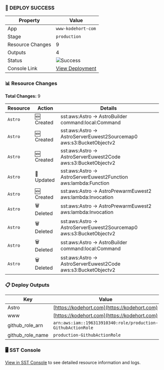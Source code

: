 ### 🚀 DEPLOY SUCCESS

| Property | Value |
|----------|-------|
| App | `www-kodehort-com` |
| Stage | `production` |
| Resource Changes | 9 |
| Outputs | 4 |
| Status | ![Success](https://img.shields.io/badge/Status-Success-green) |
| Console Link | [View Deployment](https://sst.dev/u/63c063c9) |

### 📊 Resource Changes

**Total Changes:** 9

| Resource | Action | Details |
|----------|---------|---------|
| `Astro` | 🆕 Created | sst:aws:Astro → AstroBuilder command:local:Command |
| `Astro` | 🆕 Created | sst:aws:Astro → AstroServerEuwest2Sourcemap0 aws:s3:BucketObjectv2 |
| `Astro` | 🆕 Created | sst:aws:Astro → AstroServerEuwest2Code aws:s3:BucketObjectv2 |
| `Astro` | 📝 Updated | sst:aws:Astro → AstroServerEuwest2Function aws:lambda:Function |
| `Astro` | 🆕 Created | sst:aws:Astro → AstroPrewarmEuwest2 aws:lambda:Invocation |
| `Astro` | 🗑️ Deleted | sst:aws:Astro → AstroPrewarmEuwest2 aws:lambda:Invocation |
| `Astro` | 🗑️ Deleted | sst:aws:Astro → AstroServerEuwest2Sourcemap0 aws:s3:BucketObjectv2 |
| `Astro` | 🗑️ Deleted | sst:aws:Astro → AstroBuilder command:local:Command |
| `Astro` | 🗑️ Deleted | sst:aws:Astro → AstroServerEuwest2Code aws:s3:BucketObjectv2 |

### 📋 Deploy Outputs

| Key | Value |
|-----|-------|
| Astro | [https://kodehort.com](https://kodehort.com) |
| www | [https://kodehort.com](https://kodehort.com) |
| github_role_arn | `arn:aws:iam::196313910340:role/production-GithubActionRole` |
| github_role_name | `production-GithubActionRole` |


### 🖥️ SST Console

[View in SST Console](https://sst.dev/u/63c063c9) to see detailed resource information and logs.